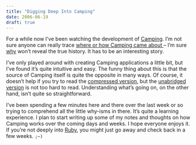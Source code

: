 ```yaml
---
title: "Digging Deep Into Camping"
date: 2006-06-19
draft: true
---
```


For a while now I’ve been watching the development of [Camping](https://web.archive.org/web/20060718205610/http://camping.rubyforge.org/files/README.html). I’m not sure anyone can really trace [where or how Camping came about ](https://web.archive.org/web/20060718205610/http://redhanded.hobix.com/bits/campingAMicroframework.html)– I’m sure [why](https://web.archive.org/web/20060718205610/http://whytheluckystiff.net/) won’t reveal the true history. It has to be an interesting story. 

I’ve only played around with creating Camping applications a little bit, but I’ve found it’s quite intuitive and easy. The funny thing about this is that the source of Camping itself is quite the opposite in many ways. Of course, it doesn’t help if you try to read the [compressed version](https://web.archive.org/web/20060718205610/http://code.whytheluckystiff.net/camping/browser/trunk/lib/camping.rb), but the [unabridged version](https://web.archive.org/web/20060718205610/http://code.whytheluckystiff.net/camping/browser/trunk/lib/camping-unabridged.rb) is not too hard to read. Understanding what’s going on, on the other hand, isn’t quite so straightforward.

I’ve been spending a few minutes here and there over the last week or so trying to comprehend all the little why-isms in there. It’s quite a learning experience. I plan to start writing up some of my notes and thoughts on how Camping works over the coming days and weeks. I hope everyone enjoys it. If you’re not deeply into [Ruby](https://web.archive.org/web/20060718205610/http://ruby-lang.org/en/), you might just go away and check back in a few weeks. `;~)`
